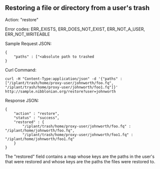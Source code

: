 Restoring a file or directory from a user's trash
-------------------------------------------------

Action: "restore"

Error codes: ERR_EXISTS, ERR_DOES_NOT_EXIST, ERR_NOT_A_USER, ERR_NOT_WRITEABLE

Sample Request JSON:

    {
        "paths" : ["<absolute path to trashed 
    }

Curl Command:

    curl -H "Content-Type:application/json" -d '{"paths" : ["/iplant/trash/home/proxy-user/johnworth/foo.fq", "/iplant/trash/home/proxy-user/johnworth/foo1.fq"]}' http://sample.nibblonian.org/restore?user=johnworth

Response JSON:

    {
        "action" : "restore",
        "status" : "success",
        "restored" : {
            "/iplant/trash/home/proxy-user/johnworth/foo.fq" : "/iplant/home/johnworth/foo.fq",
            "/iplant/trash/home/proxy-user/johnworth/foo1.fq" : "/iplant/home/johnworth/foo1.fq"
        }
    }

The "restored" field contains a map whose keys are the paths in the user's that were restored and whose keys are the paths the files were restored to.
